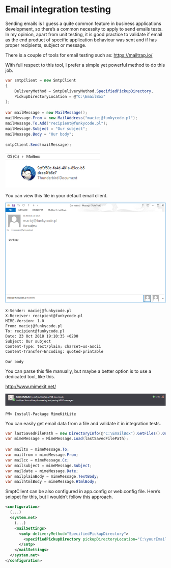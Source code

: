 ﻿# Email integration testing

<!-- Id: neo4j-02  -->
<!-- Categories: Testing, neo4j  -->
<!-- Date: 20200319  -->

<!-- #header -->
Sending emails is I guess a quite common feature in business applications development, so there’s a common necessity to apply to send emails tests. In my opinion, apart from unit testing, it is good practice to validate if email as the end product of specific application behaviour was sent and if has proper recipients, subject or message.
<!-- #endheader -->

There is a couple of tools for email testing such as:
https://mailtrap.io/

With full respect to this tool, I prefer a simple yet powerful method to do this job.

``` csharp
var smtpClient = new SmtpClient
{
    DeliveryMethod = SmtpDeliveryMethod.SpecifiedPickupDirectory,
    PickupDirectoryLocation = @"C:\EmailBox"
};
 
var mailMessage = new MailMessage();
mailMessage.From = new MailAddress("maciej@funkycode.pl");
mailMessage.To.Add("recipient@funkycode.pl");
mailMessage.Subject = "Our subject";
mailMessage.Body = "Our body";

smtpClient.Send(mailMessage);
```

![01](01.png)

You can view this file in your default email client.

![02](02.png)

``` code
X-Sender: maciej@funkycode.pl
X-Receiver: recipient@funkycode.pl
MIME-Version: 1.0
From: maciej@funkycode.pl
To: recipient@funkycode.pl
Date: 23 Oct 2018 19:10:35 +0200
Subject: Our subject
Content-Type: text/plain; charset=us-ascii
Content-Transfer-Encoding: quoted-printable
 
Our body
```

You can parse this file manually, but maybe a better option is to use a dedicated tool, like this.

http://www.mimekit.net/

![03](03.png)

``` code
PM> Install-Package MimeKitLite
```
You can easily get email data from a file and validate it in integration tests.

``` csharp
var lastSavedFilePath = new DirectoryInfo(@"C:\EmailBox").GetFiles().OrderByDescending(f => f.LastWriteTime).FirstOrDefault()?.FullName;
var mimeMessage = MimeMessage.Load(lastSavedFilePath);

var mailto = mimeMessage.To;
var mailfrom = mimeMessage.From;
var mailcc = mimeMessage.Cc;
var mailsubject = mimeMessage.Subject;
var maildate = mimeMessage.Date;
var mailplainBody = mimeMessage.TextBody;
var mailhtmlBody = mimeMessage.HtmlBody;
```

SmptClient can be also configured in app.config or web.config file.
Here’s snippet for this, but I wouldn’t follow this approach.

``` xml
<configuration>
  (...)
  <system.net>
    (...)
    <mailSettings>
      <smtp deliveryMethod="SpecifiedPickupDirectory">
        <specifiedPickupDirectory pickupDirectoryLocation="C:\yourEmailDirectory" />
      </smtp>
    </mailSettings>
  </system.net>
</configuration>
```